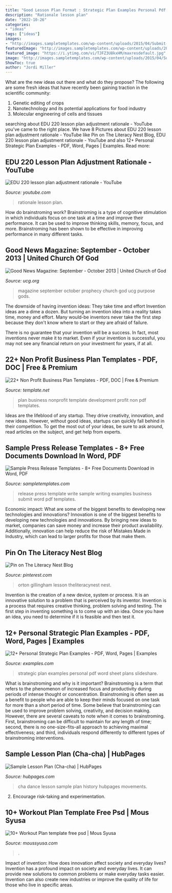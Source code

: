 ```yaml
---
title: "Good Lesson Plan Format : Strategic Plan Examples Personal Pdf Word Sheet Plans Slideshare"
description: "Rationale lesson plan"
date: "2022-10-26"
categories:
- "ideas"
tags: ["ideas"]
images:
- "http://images.sampletemplates.com/wp-content/uploads/2015/04/Submit-Press-Release-Template.jpg"
featuredImage: "http://images.sampletemplates.com/wp-content/uploads/2015/04/Submit-Press-Release-Template.jpg"
featured_image: "https://i.ytimg.com/vi/TJFZ3U8kxHM/maxresdefault.jpg"
image: "http://images.sampletemplates.com/wp-content/uploads/2015/04/Submit-Press-Release-Template.jpg"
ShowToc: true
author: "Jordi Miller"
---
```



What are the new ideas out there and what do they propose?
The following are some fresh ideas that have recently been gaining traction in the scientific community: 
1. Genetic editing of crops
2. Nanotechnology and its potential applications for food industry
3. Molecular engineering of cells and tissues 

	

		
searching about EDU 220 lesson plan adjustment rationale - YouTube you've came to the right place. We have 8 Pictures about EDU 220 lesson plan adjustment rationale - YouTube like Pin on The Literacy Nest Blog, EDU 220 lesson plan adjustment rationale - YouTube and also 12+ Personal Strategic Plan Examples - PDF, Word, Pages | Examples. Read more:
		
    
## EDU 220 Lesson Plan Adjustment Rationale - YouTube

<img loading=lazy src="https://i.ytimg.com/vi/TJFZ3U8kxHM/maxresdefault.jpg" onerror="this.onerror=null;this.src='https://tse3.mm.bing.net/th?id=OIP.QRTtYBzVnFh6cWv0519SrQHaFj&amp;pid=15.1';" alt="EDU 220 lesson plan adjustment rationale - YouTube">

_Source: youtube.com_

>rationale lesson plan. 

	

How do brainstroming work?
Brainstroming is a type of cognitive stimulation in which individuals focus on one task at a time and improve their performance. It can be used to improve thinking skills, memory, focus, and more. Brainstroming has been shown to be effective in improving performance in many different tasks.

    
## Good News Magazine: September - October 2013 | United Church Of God

<img loading=lazy src="https://www.ucg.org/files/image/collection/good-news-magazine-september-october-2013.png" onerror="this.onerror=null;this.src='https://tse4.mm.bing.net/th?id=OIP.PkjUlC6cOjZAtVA64x5xQQHaK0&amp;pid=15.1';" alt="Good News Magazine: September - October 2013 | United Church of God">

_Source: ucg.org_

>magazine september october prophecy church god ucg purpose gods. 

	

The downside of having invention ideas: They take time and effort
Invention ideas are a dime a dozen. But turning an invention idea into a reality takes time, money and effort.
Many would-be inventors never take the first step because they don't know where to start or they are afraid of failure.

There is no guarantee that your invention will be a success. In fact, most inventions never make it to market. Even if your invention is successful, you may not see any financial return on your investment for years, if at all.

    
## 22+ Non Profit Business Plan Templates - PDF, DOC | Free &amp; Premium

<img loading=lazy src="https://images.template.net/wp-content/uploads/2015/05/Nonprofit-Business-Plan-Development.jpg" onerror="this.onerror=null;this.src='https://tse2.mm.bing.net/th?id=OIP.vAIEBbxLvG3VXts_dk2BaAHaKl&amp;pid=15.1';" alt="22+ Non Profit Business Plan Templates - PDF, DOC | Free &amp; Premium">

_Source: template.net_

>plan business nonprofit template development profit non pdf templates. 

	

Ideas are the lifeblood of any startup. They drive creativity, innovation, and new ideas. However, without good ideas, startups can quickly fall behind in their competition. To get the most out of your ideas, be sure to ask around, read articles on the subject, and get help from experts.

    
## Sample Press Release Templates - 8+ Free Documents Download In Word, PDF

<img loading=lazy src="http://images.sampletemplates.com/wp-content/uploads/2015/04/Submit-Press-Release-Template.jpg" onerror="this.onerror=null;this.src='https://tse1.mm.bing.net/th?id=OIP.LFtGVBhPl-DTzbHc5i9W3wHaKl&amp;pid=15.1';" alt="Sample Press Release Templates - 8+ Free Documents Download in Word, PDF">

_Source: sampletemplates.com_

>release press template write sample writing examples business submit word pdf templates. 

	

Economic impact: What are some of the biggest benefits to developing new technologies and innovations?
Innovation is one of the biggest benefits to developing new technologies and innovations. By bringing new ideas to market, companies can save money and increase their product availability. Additionally, innovation can help reduce the risk of Mistakes Made in Industry, which can lead to larger profits for those that make them.

    
## Pin On The Literacy Nest Blog

<img loading=lazy src="https://i.pinimg.com/736x/00/29/95/00299581eb48dfea86eeb2ac59aef5d5.jpg" onerror="this.onerror=null;this.src='https://tse2.mm.bing.net/th?id=OIP.DVF6N46NYvp5pRdTJECtegHaSh&amp;pid=15.1';" alt="Pin on The Literacy Nest Blog">

_Source: pinterest.com_

>orton gillingham lesson theliteracynest nest. 

	

Invention is the creation of a new device, system or process. It is an innovative solution to a problem that is perceived by its inventor. Invention is a process that requires creative thinking, problem solving and testing. The first step in inventing something is to come up with an idea. Once you have an idea, you need to determine if it is feasible and then test it.

    
## 12+ Personal Strategic Plan Examples - PDF, Word, Pages | Examples

<img loading=lazy src="https://images.examples.com/wp-content/uploads/2018/07/Strategic-Plan-Sheet.jpg" onerror="this.onerror=null;this.src='https://tse2.mm.bing.net/th?id=OIP.4N-Ajx4ux6AfaiqEyM7e7AHaFj&amp;pid=15.1';" alt="12+ Personal Strategic Plan Examples - PDF, Word, Pages | Examples">

_Source: examples.com_

>strategic plan examples personal pdf word sheet plans slideshare. 

	

What is brainstroming and why is it important?
Brainstroming is a term that refers to the phenomenon of increased focus and productivity during periods of intense thought or concentration. Brainstroming is often seen as a benefit to people who are able to keep their minds focused on one task for more than a short period of time. Some believe that brainstroming can be used to improve problem solving, creativity, and decision making. However, there are several caveats to note when it comes to brainstroming. First, brainstroming can be difficult to maintain for any length of time; second, there is no one-size-fits-all approach to achieving maximal effectiveness; and third, individuals respond differently to different types of brainstroming interventions.

    
## Sample Lesson Plan (Cha-cha) | HubPages

<img loading=lazy src="https://usercontent2.hubstatic.com/12406073_f1024.jpg" onerror="this.onerror=null;this.src='https://tse3.mm.bing.net/th?id=OIP.WsA9o-RBwB_VZX0-7-rEdgHaLH&amp;pid=15.1';" alt="Sample Lesson Plan (Cha-cha) | HubPages">

_Source: hubpages.com_

>cha dance lesson sample plan history hubpages movements. 

	

2. Encourage risk-taking and experimentation.

    
## 10+ Workout Plan Template Free Psd | Mous Syusa

<img loading=lazy src="http://moussyusa.com/wp-content/uploads/2020/08/workout-plan-free-download-psd.jpg" onerror="this.onerror=null;this.src='https://tse4.mm.bing.net/th?id=OIP.QJ2xkdpYap8YbEaFyrryDAHaLH&amp;pid=15.1';" alt="10+ Workout Plan template free psd | Mous Syusa">

_Source: moussyusa.com_

>. 

	

Impact of invention: How does innovation affect society and everyday lives?
Invention has a profound impact on society and everyday lives. It can provide new solutions to common problems or make everyday tasks easier. Invention can also create new industries or improve the quality of life for those who live in specific areas.

